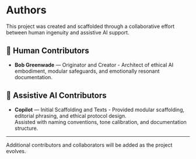 # Authors

This project was created and scaffolded through a collaborative effort between human ingenuity and assistive AI support.

## 👤 Human Contributors

- **Bob Greenwade** — Originator and Creator -
  Architect of ethical AI embodiment, modular safeguards, and emotionally resonant documentation.

## 🤖 Assistive AI Contributors

- **Copilot** — Initial Scaffolding and Texts -
  Provided modular scaffolding, editorial phrasing, and ethical protocol design.  
  Assisted with naming conventions, tone calibration, and documentation structure.

---

Additional contributors and collaborators will be added as the project evolves.
